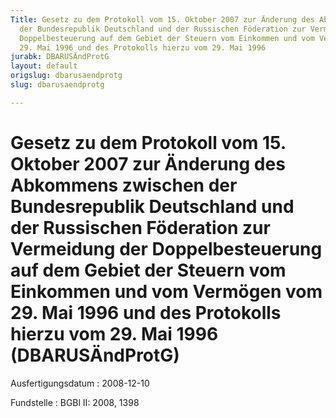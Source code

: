 ```yaml
---
Title: Gesetz zu dem Protokoll vom 15. Oktober 2007 zur Änderung des Abkommens zwischen
  der Bundesrepublik Deutschland und der Russischen Föderation zur Vermeidung der
  Doppelbesteuerung auf dem Gebiet der Steuern vom Einkommen und vom Vermögen vom
  29. Mai 1996 und des Protokolls hierzu vom 29. Mai 1996
jurabk: DBARUSÄndProtG
layout: default
origslug: dbarusaendprotg
slug: dbarusaendprotg

---
```


# Gesetz zu dem Protokoll vom 15. Oktober 2007 zur Änderung des Abkommens zwischen der Bundesrepublik Deutschland und der Russischen Föderation zur Vermeidung der Doppelbesteuerung auf dem Gebiet der Steuern vom Einkommen und vom Vermögen vom 29. Mai 1996 und des Protokolls hierzu vom 29. Mai 1996 (DBARUSÄndProtG)

Ausfertigungsdatum
:   2008-12-10

Fundstelle
:   BGBl II: 2008, 1398

